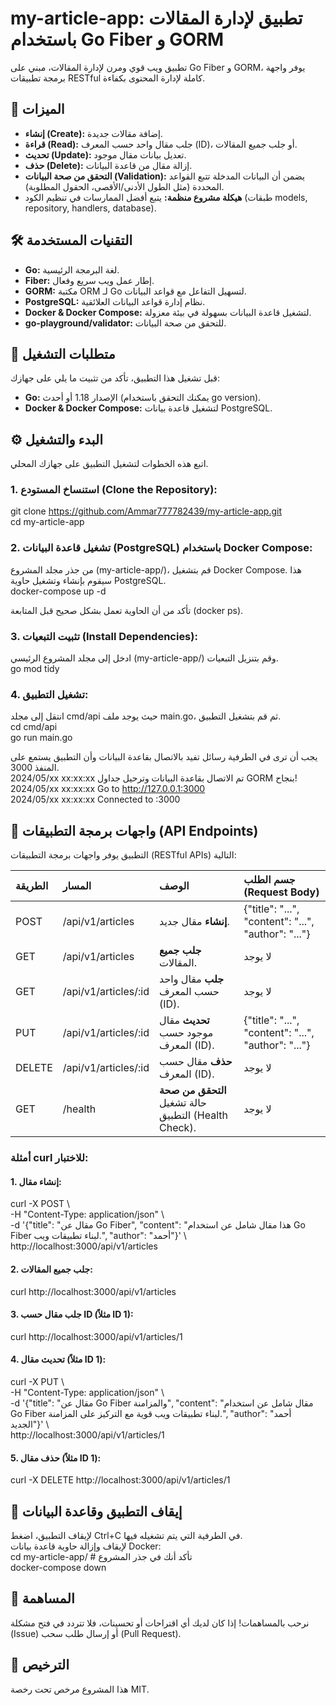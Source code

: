 # **my-article-app: تطبيق لإدارة المقالات باستخدام Go Fiber و GORM**
تطبيق ويب قوي ومرن لإدارة المقالات، مبني على Go Fiber و GORM، يوفر واجهة برمجة تطبيقات RESTful كاملة لإدارة المحتوى بكفاءة.
## **🚀 الميزات**

* **إنشاء (Create):** إضافة مقالات جديدة.  
* **قراءة (Read):** جلب مقال واحد حسب المعرف (ID)، أو جلب جميع المقالات.  
* **تحديث (Update):** تعديل بيانات مقال موجود.  
* **حذف (Delete):** إزالة مقال من قاعدة البيانات.  
* **التحقق من صحة البيانات (Validation):** يضمن أن البيانات المدخلة تتبع القواعد المحددة (مثل الطول الأدنى/الأقصى، الحقول المطلوبة).  
* **هيكلة مشروع منظمة:** يتبع أفضل الممارسات في تنظيم الكود (طبقات models, repository, handlers, database).

## **🛠️ التقنيات المستخدمة**

* **Go:** لغة البرمجة الرئيسية.  
* **Fiber:** إطار عمل ويب سريع وفعال.  
* **GORM:** مكتبة ORM لـ Go لتسهيل التفاعل مع قواعد البيانات.  
* **PostgreSQL:** نظام إدارة قواعد البيانات العلائقية.  
* **Docker & Docker Compose:** لتشغيل قاعدة البيانات بسهولة في بيئة معزولة.  
* **go-playground/validator:** للتحقق من صحة البيانات.

## **📝 متطلبات التشغيل**

قبل تشغيل هذا التطبيق، تأكد من تثبيت ما يلي على جهازك:

* **Go:** الإصدار 1.18 أو أحدث (يمكنك التحقق باستخدام go version).  
* **Docker & Docker Compose:** لتشغيل قاعدة بيانات PostgreSQL.

## **⚙️ البدء والتشغيل**

اتبع هذه الخطوات لتشغيل التطبيق على جهازك المحلي.

### **1\. استنساخ المستودع (Clone the Repository):**
  
git clone https://github.com/Ammar777782439/my-article-app.git  
cd my-article-app

### **2\. تشغيل قاعدة البيانات (PostgreSQL) باستخدام Docker Compose:**

من جذر مجلد المشروع (my-article-app/)، قم بتشغيل Docker Compose. هذا سيقوم بإنشاء وتشغيل حاوية PostgreSQL.  
docker-compose up \-d

تأكد من أن الحاوية تعمل بشكل صحيح قبل المتابعة (docker ps).

### **3\. تثبيت التبعيات (Install Dependencies):**

ادخل إلى مجلد المشروع الرئيسي (my-article-app/) وقم بتنزيل التبعيات.  
go mod tidy

### **4\. تشغيل التطبيق:**

انتقل إلى مجلد cmd/api حيث يوجد ملف main.go، ثم قم بتشغيل التطبيق.  
cd cmd/api  
go run main.go

يجب أن ترى في الطرفية رسائل تفيد بالاتصال بقاعدة البيانات وأن التطبيق يستمع على المنفذ 3000\.  
2024/05/xx xx:xx:xx تم الاتصال بقاعدة البيانات وترحيل جداول GORM بنجاح\!  
2024/05/xx xx:xx:xx Go to http://127.0.0.1:3000  
2024/05/xx xx:xx:xx Connected to :3000

## **🚀 واجهات برمجة التطبيقات (API Endpoints)**

التطبيق يوفر واجهات برمجة التطبيقات (RESTful APIs) التالية:

| الطريقة | المسار | الوصف | جسم الطلب (Request Body) |
| :---- | :---- | :---- | :---- |
| POST | /api/v1/articles | **إنشاء** مقال جديد. | {"title": "...", "content": "...", "author": "..."} |
| GET | /api/v1/articles | **جلب جميع** المقالات. | لا يوجد |
| GET | /api/v1/articles/:id | **جلب** مقال واحد حسب المعرف (ID). | لا يوجد |
| PUT | /api/v1/articles/:id | **تحديث** مقال موجود حسب المعرف (ID). | {"title": "...", "content": "...", "author": "..."} |
| DELETE | /api/v1/articles/:id | **حذف** مقال حسب المعرف (ID). | لا يوجد |
| GET | /health | **التحقق من صحة** حالة تشغيل التطبيق (Health Check). | لا يوجد |

### **أمثلة curl للاختبار:**

#### **1\. إنشاء مقال:**

curl \-X POST \\  
     \-H "Content-Type: application/json" \\  
     \-d '{"title": "مقال عن Go Fiber", "content": "هذا مقال شامل عن استخدام Go Fiber لبناء تطبيقات ويب.", "author": "أحمد"}' \\  
     http://localhost:3000/api/v1/articles

#### **2\. جلب جميع المقالات:**

curl http://localhost:3000/api/v1/articles

#### **3\. جلب مقال حسب ID (مثلاً ID 1):**

curl http://localhost:3000/api/v1/articles/1

#### **4\. تحديث مقال (مثلاً ID 1):**

curl \-X PUT \\  
     \-H "Content-Type: application/json" \\  
     \-d '{"title": "مقال عن Go Fiber والمزامنة", "content": "مقال شامل عن استخدام Go Fiber لبناء تطبيقات ويب قوية مع التركيز على المزامنة.", "author": "أحمد الجديد"}' \\  
     http://localhost:3000/api/v1/articles/1

#### **5\. حذف مقال (مثلاً ID 1):**

curl \-X DELETE http://localhost:3000/api/v1/articles/1

## **🛑 إيقاف التطبيق وقاعدة البيانات**

لإيقاف التطبيق، اضغط Ctrl+C في الطرفية التي يتم تشغيله فيها.  
لإيقاف وإزالة حاوية قاعدة بيانات Docker:  
cd my-article-app/ \# تأكد أنك في جذر المشروع  
docker-compose down

## **🤝 المساهمة**

نرحب بالمساهمات\! إذا كان لديك أي اقتراحات أو تحسينات، فلا تتردد في فتح مشكلة (Issue) أو إرسال طلب سحب (Pull Request).

## **📄 الترخيص**

هذا المشروع مرخص تحت رخصة MIT.
